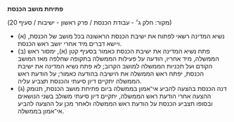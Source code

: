 **פתיחת מושב הכנסת**

(מקור: חלק ג׳ - עבודת הכנסת / פרק ראשון - ישיבות / סעיף 20)
 * (א) נשיא המדינה רשאי לפתוח את ישיבת הכנסת הראשונה בכל מושב של הכנסת, ויישא דברים מיד אחרי יושב ראש הכנסת.
 * (ב) פתח נשיא המדינה את ישיבת הכנסת כאמור בסעיף קטן (א), ימסור ראש הממשלה, מיד אחריו, הודעה על פעילות הממשלה בתקופה שחלפה מאז המושב הקודם ועל תכניות הממשלה למושב הקרוב; לא פתח נשיא המדינה את ישיבת הכנסת, יפתח ראש הממשלה את הישיבה בהודעה כאמור; על הודעת ראש הממשלה יתקיים דיון סיעתי והכנסת תצביע עליה.
 * (ג) דנה הכנסת בהצעה להביע אי־אמון בממשלה ביום פתיחת מושב הכנסת, תנומק ההצעה אחרי הודעת ראש הממשלה, יתקיים דיון סיעתי משולב בשני הנושאים ובסופו תצביע הכנסת על הודעת ראש הממשלה ולאחר מכן על ההצעה להביע אי־אמון בממשלה.